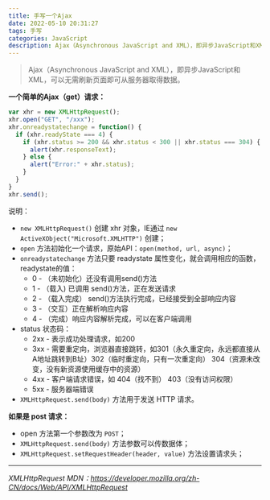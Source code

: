 ```yaml
---
title: 手写一个Ajax
date: 2022-05-10 20:31:27
tags: 手写
categories: JavaScript
description: Ajax（Asynchronous JavaScript and XML），即异步JavaScript和XML，可以无需刷新页面即可从服务器取得数据。
---
```


> Ajax（Asynchronous JavaScript and XML），即异步JavaScript和XML，可以无需刷新页面即可从服务器取得数据。



**一个简单的Ajax（get）请求：**

```js
var xhr = new XMLHttpRequest(); 
xhr.open("GET", "/xxx");
xhr.onreadystatechange = function() {
  if (xhr.readyState === 4) {
    if (xhr.status >= 200 && xhr.status < 300 || xhr.status === 304) {
      alert(xhr.responseText);
    } else {
      alert("Error:" + xhr.status);
    }
  }
}
xhr.send();
```



说明：

+ `new XMLHttpRequest()` 创建 xhr 对象，IE通过 `new ActiveXObject("Microsoft.XMLHTTP")` 创建；
+ `open` 方法初始化一个请求，原始API：`open(method, url, async)`；
+ `onreadystatechange` 方法只要 readystate 属性变化，就会调用相应的函数，readystate的值：
  + 0 - （未初始化）还没有调用send()方法
  + 1 - （载入) 已调用 send()方法，正在发送请求
  + 2 - （载入完成） send()方法执行完成，已经接受到全部响应内容
  + 3 - （交互）正在解析响应内容
  + 4 - （完成）响应内容解析完成，可以在客户端调用
+ status 状态码：
  + 2xx - 表示成功处理请求，如200
  + 3xx - 需要重定向，浏览器直接跳转，如301（永久重定向，永远都直接从A地址跳转到B址）302（临时重定向，只有一次重定向） 304（资源未改变，没有新资源使用缓存中的资源）
  + 4xx - 客户端请求错误，如 404（找不到） 403（没有访问权限）
  + 5xx - 服务器端错误
+ `XMLHttpRequest.send(body)` 方法用于发送 HTTP 请求。





**如果是 post 请求：**

+ open 方法第一个参数改为 `POST`；
+ `XMLHttpRequest.send(body)` 方法参数可以传数据体；
+ `XMLHttpRequest.setRequestHeader(header, value)` 方法设置请求头；



---

*XMLHttpRequest MDN：https://developer.mozilla.org/zh-CN/docs/Web/API/XMLHttpRequest*

